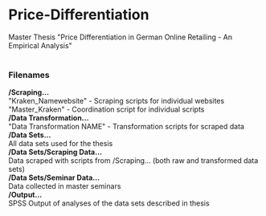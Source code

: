 # Price-Differentiation
Master Thesis "Price Differentiation in German Online Retailing - An Empirical Analysis"
<br>
<br>
<h3>Filenames</h3>
<strong>/Scraping... </strong> 
<br>
"Kraken_Namewebsite" - Scraping scripts for individual websites
<br>
"Master_Kraken" - Coordination script for individual scripts
<br>
<strong>/Data Transformation...</strong> 
<br>
"Data Transformation NAME" - Transformation scripts for scraped data
<br>
<strong>/Data Sets...</strong> 
<br>
All data sets used for the thesis
<br>
<strong>/Data Sets/Scraping Data...</strong>
<br>
Data scraped with scripts from /Scraping... (both raw and transformed data sets)
<br>
<strong>/Data Sets/Seminar Data...</strong>
<br>
Data collected in master seminars 
<br>
<strong>/Output...</strong>
<br>
 SPSS Output of analyses of the data sets described in thesis  
<br>
